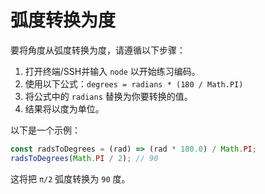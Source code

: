 # 弧度转换为度

要将角度从弧度转换为度，请遵循以下步骤：

1. 打开终端/SSH并输入 `node` 以开始练习编码。
2. 使用以下公式：`degrees = radians * (180 / Math.PI)`
3. 将公式中的 `radians` 替换为你要转换的值。
4. 结果将以度为单位。

以下是一个示例：

```js
const radsToDegrees = (rad) => (rad * 180.0) / Math.PI;
radsToDegrees(Math.PI / 2); // 90
```

这将把 `π/2` 弧度转换为 `90` 度。
